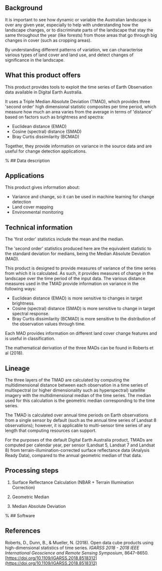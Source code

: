 ## Background

It is important to see how dynamic or variable the Australian landscape is over any given year, especially to help with understanding how the landscape changes, or to discriminate parts of the landscape that stay the same throughout the year (like forests) from those areas that go through big changes in cover (such as cropping areas).

By understanding different patterns of variation, we can characterise various types of land cover and land use, and detect changes of significance in the landscape.

## What this product offers

This product provides tools to exploit the time series of Earth Observation data available in Digital Earth Australia.

It uses a Triple Median Absolute Deviation (TMAD), which provides three 'second order' high dimensional statistic composites per time period, which measure how much an area varies from the average in terms of 'distance' based on factors such as brightness and spectra:

* Euclidean distance (EMAD)
* Cosine (spectral) distance (SMAD)
* Bray Curtis dissimilarity (BCMAD)

Together, they provide information on variance in the source data and are useful for change detection applications.

% ## Data description

## Applications

This product gives information about:

* Variance and change, so it can be used in machine learning for change detection
* Land cover mapping
* Environmental monitoring

## Technical information

The 'first order' statistics include the mean and the median.

The 'second order' statistics produced here are the equivalent statistic to the standard deviation for medians, being the Median Absolute Deviation (MAD).

This product is designed to provide measures of variance of the time series from which it is calculated. As such, it provides measures of change in the landscape over the time period of the input data. The various distance measures used in the TMAD provide information on variance in the following ways:

* Euclidean distance (EMAD) is more sensitive to changes in target brightness.
* Cosine (spectral) distance (SMAD) is more sensitive to change in target spectral response.
* Bray Curtis dissimilarity (BCMAD) is more sensitive to the distribution of the observation values through time.

Each MAD provides information on different land cover change features and is useful in classification.

The mathematical derivation of the three MADs can be found in Roberts et al (2018).

## Lineage

The three layers of the TMAD are calculated by computing the multidimensional distance between each observation in a time series of multispectral (or higher dimensionality such as hyperspectral) satellite imagery with the multidimensional median of the time series. The median used for this calculation is the geometric median corresponding to the time series. 

The TMAD is calculated over annual time periods on Earth observations from a single sensor by default (such as the annual time series of Landsat 8 observations); however, it is applicable to multi-sensor time series of any length that computing resources can support.

For the purposes of the default Digital Earth Australia product, TMADs are computed per calendar year, per sensor (Landsat 5, Landsat 7 and Landsat 8) from terrain-illumination-corrected surface reflectance data (Analysis Ready Data), compared to the annual geometric median of that data.

## Processing steps

1. Surface Reflectance Calculation (NBAR + Terrain Illumination Correction)

1. Geometric Median

1. Median Absolute Deviation

% ## Software

## References

Roberts, D., Dunn, B., & Mueller, N. (2018). Open data cube products using high-dimensional statistics of time series. *IGARSS 2018 - 2018 IEEE International Geoscience and Remote Sensing Symposium*, 8647–8650. [https://doi.org/10.1109/IGARSS.2018.8518312](https://doi.org/10.1109/IGARSS.2018.8518312)

